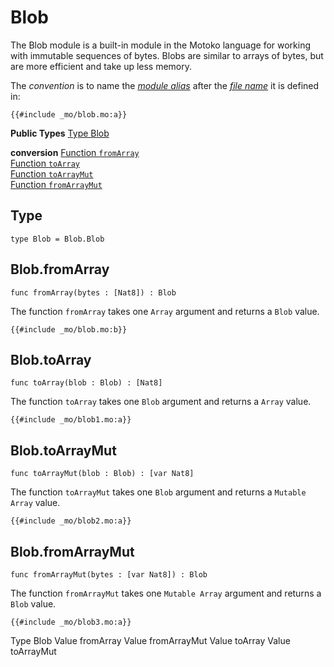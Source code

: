 # Blob
The Blob module is a built-in module in the Motoko language for working with immutable sequences of bytes. Blobs are similar to arrays of bytes, but are more efficient and take up less memory.


The *convention* is to name the [*module alias*](/common-programming-concepts/modules.html#imports) after the [*file name*](/common-programming-concepts/modules.html#imports) it is defined in:

```motoko
{{#include _mo/blob.mo:a}}
```

 **Public Types**
[Type Blob](#type) 

 **conversion**
[Function `fromArray`](#blobfromarray)  
[Function `toArray`](#blobtoarray)  
[Function `toArrayMut`](#blobfromarraymut)  
[Function `fromArrayMut`](#blobfromarraymut)  


## Type
```motoko
type Blob = Blob.Blob
```

## Blob.fromArray

```motoko
func fromArray(bytes : [Nat8]) : Blob
```

The function `fromArray` takes one `Array` argument and returns a `Blob` value.  

```motoko
{{#include _mo/blob.mo:b}}
```
## Blob.toArray

```motoko
func toArray(blob : Blob) : [Nat8]
```

The function `toArray` takes one `Blob` argument and returns a `Array` value.  

```motoko
{{#include _mo/blob1.mo:a}}
```
## Blob.toArrayMut

```motoko
func toArrayMut(blob : Blob) : [var Nat8]
```

The function `toArrayMut` takes one `Blob` argument and returns a `Mutable Array` value.  

```motoko
{{#include _mo/blob2.mo:a}}
```
## Blob.fromArrayMut

```motoko
func fromArrayMut(bytes : [var Nat8]) : Blob
```

The function `fromArrayMut` takes one `Mutable Array` argument and returns a `Blob` value.  

```motoko
{{#include _mo/blob3.mo:a}}
```


Type Blob
Value fromArray
Value fromArrayMut
Value toArray
Value toArrayMut
